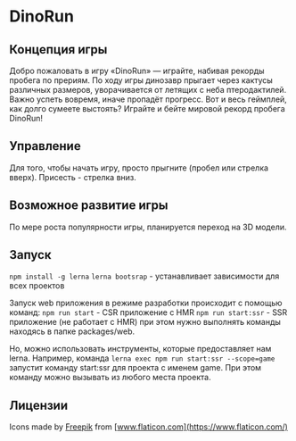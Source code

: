 # DinoRun

## Концепция игры
Добро пожаловать в игру «DinoRun» — играйте, набивая рекорды пробега по прериям. По ходу игры динозавр прыгает через кактусы различных размеров, уворачивается от летящих с неба птеродактилей. Важно успеть вовремя, иначе пропадёт прогресс. Вот и весь геймплей, как долго сумеете выстоять? Играйте и бейте мировой рекорд пробега DinoRun!

## Управление
Для того, чтобы начать игру, просто прыгните (пробел или стрелка вверх). Присесть - стрелка вниз.

## Возможное развитие игры
По мере роста популярности игры, планируется переход на 3D модели.

## Запуск
`npm install -g lerna`
`lerna bootsrap` - устанавливает зависимости для всех проектов

Запуск web приложения в режиме разработки происходит с помощью команд:
`npm run start` - CSR приложение с HMR
`npm run start:ssr` - SSR приложение (не работает с HMR)
при этом нужно выполнять команды находясь в папке packages/web.

Но, можно использовать инструменты, которые предоставляет нам lerna. 
Например, команда `lerna exec npm run start:ssr --scope=game` запустит команду start:ssr для проекта с именем game.
При этом команду можно вызывать из любого места проекта.

## Лицензии
Icons made by [Freepik](https://www.freepik.com) from [www.flaticon.com](https://www.flaticon.com/)
